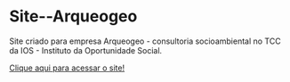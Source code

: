 # Site--Arqueogeo
Site criado para empresa Arqueogeo - consultoria socioambiental no TCC da IOS - Instituto da Oportunidade Social.  

<a href="https://devmauriciojunior.github.io/Site--Arqueogeo/" target="_blank">Clique aqui para acessar o site!</a>
